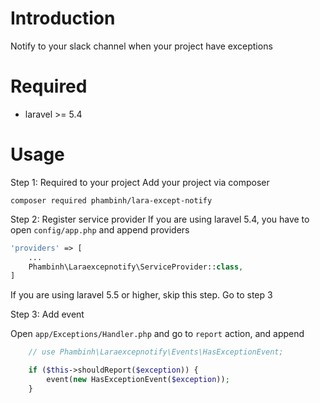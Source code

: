 # Introduction
Notify to your slack channel when your project have exceptions

# Required
* laravel >= 5.4

# Usage
Step 1: Required to your project
Add your project via composer

`composer required phambinh/lara-except-notify`

Step 2: Register service provider
If you are using laravel 5.4, you have to open `config/app.php` and append providers

```php
'providers' => [
    ...
    Phambinh\Laraexcepnotify\ServiceProvider::class,
]
```

If you are using laravel 5.5 or higher, skip this step. Go to step 3

Step 3: Add event

Open `app/Exceptions/Handler.php` and go to `report` action, and append

```php
    // use Phambinh\Laraexcepnotify\Events\HasExceptionEvent;

    if ($this->shouldReport($exception)) {
        event(new HasExceptionEvent($exception));
    }
```
